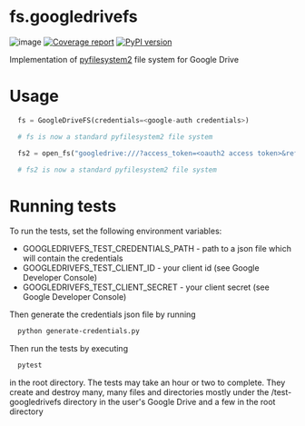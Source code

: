 # fs.googledrivefs

![image](https://github.com/rkhwaja/fs.googledrivefs/workflows/ci/badge.svg) [![Coverage report](https://coveralls.io/repos/github/rkhwaja/fs.googledrivefs/badge.svg?branch=master "Coverage summary")](https://coveralls.io/github/rkhwaja/fs.googledrivefs?branch=master) [![PyPI version](https://badge.fury.io/py/fs.googledrivefs.svg)](https://badge.fury.io/py/fs.googledrivefs)

Implementation of [pyfilesystem2](https://docs.pyfilesystem.org/) file system for Google Drive

# Usage

```python
  fs = GoogleDriveFS(credentials=<google-auth credentials>)

  # fs is now a standard pyfilesystem2 file system

  fs2 = open_fs("googledrive:///?access_token=<oauth2 access token>&refresh_token=<oauth2 refresh token>&client_id=<oauth2 client id>&client_secret=<oauth2 client secret>")

  # fs2 is now a standard pyfilesystem2 file system
```

# Running tests

To run the tests, set the following environment variables:

- GOOGLEDRIVEFS_TEST_CREDENTIALS_PATH - path to a json file which will contain the credentials
- GOOGLEDRIVEFS_TEST_CLIENT_ID - your client id (see Google Developer Console)
- GOOGLEDRIVEFS_TEST_CLIENT_SECRET - your client secret (see Google Developer Console)

Then generate the credentials json file by running

```bash
  python generate-credentials.py
```

Then run the tests by executing

```bash
  pytest
```

in the root directory. The tests may take an hour or two to complete. They create and destroy many, many files and directories mostly under the /test-googledrivefs directory in the user's Google Drive and a few in the root directory
